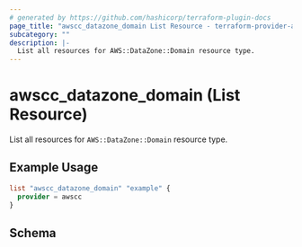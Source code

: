 ```yaml
---
# generated by https://github.com/hashicorp/terraform-plugin-docs
page_title: "awscc_datazone_domain List Resource - terraform-provider-awscc"
subcategory: ""
description: |-
  List all resources for AWS::DataZone::Domain resource type.
---
```


# awscc_datazone_domain (List Resource)

List all resources for `AWS::DataZone::Domain` resource type.

## Example Usage

```terraform
list "awscc_datazone_domain" "example" {
  provider = awscc
}
```

<!-- schema generated by tfplugindocs -->
## Schema
